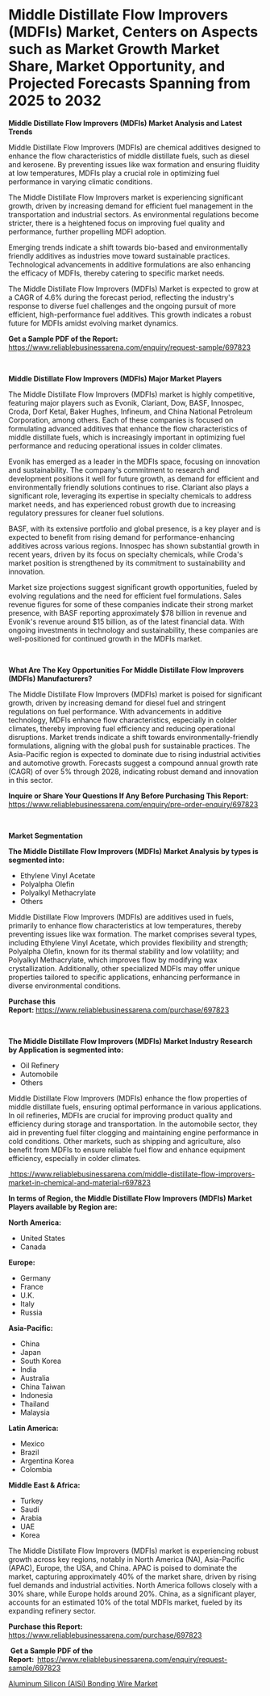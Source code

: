 <p><h1>Middle Distillate Flow Improvers (MDFIs) Market, Centers on Aspects such as Market Growth Market Share, Market Opportunity, and Projected Forecasts Spanning from 2025 to 2032</h1></p><p><strong>Middle Distillate Flow Improvers (MDFIs) Market Analysis and Latest Trends</strong></p>
<p><p>Middle Distillate Flow Improvers (MDFIs) are chemical additives designed to enhance the flow characteristics of middle distillate fuels, such as diesel and kerosene. By preventing issues like wax formation and ensuring fluidity at low temperatures, MDFIs play a crucial role in optimizing fuel performance in varying climatic conditions. </p><p>The Middle Distillate Flow Improvers market is experiencing significant growth, driven by increasing demand for efficient fuel management in the transportation and industrial sectors. As environmental regulations become stricter, there is a heightened focus on improving fuel quality and performance, further propelling MDFI adoption. </p><p>Emerging trends indicate a shift towards bio-based and environmentally friendly additives as industries move toward sustainable practices. Technological advancements in additive formulations are also enhancing the efficacy of MDFIs, thereby catering to specific market needs. </p><p>The Middle Distillate Flow Improvers (MDFIs) Market is expected to grow at a CAGR of 4.6% during the forecast period, reflecting the industry's response to diverse fuel challenges and the ongoing pursuit of more efficient, high-performance fuel additives. This growth indicates a robust future for MDFIs amidst evolving market dynamics.</p></p>
<p><strong>Get a Sample PDF of the Report:&nbsp;</strong> <a href="https://www.reliablebusinessarena.com/enquiry/request-sample/697823?utm_campaign=1912&utm_medium=2&utm_source=Github&utm_content=ia&utm_term=02022025&utm_id=middle-distillate-flow-improvers-mdfis">https://www.reliablebusinessarena.com/enquiry/request-sample/697823</a></p>
<p>&nbsp;</p>
<p><strong>Middle Distillate Flow Improvers (MDFIs) Major Market Players</strong></p>
<p><p>The Middle Distillate Flow Improvers (MDFIs) market is highly competitive, featuring major players such as Evonik, Clariant, Dow, BASF, Innospec, Croda, Dorf Ketal, Baker Hughes, Infineum, and China National Petroleum Corporation, among others. Each of these companies is focused on formulating advanced additives that enhance the flow characteristics of middle distillate fuels, which is increasingly important in optimizing fuel performance and reducing operational issues in colder climates.</p><p>Evonik has emerged as a leader in the MDFIs space, focusing on innovation and sustainability. The company's commitment to research and development positions it well for future growth, as demand for efficient and environmentally friendly solutions continues to rise. Clariant also plays a significant role, leveraging its expertise in specialty chemicals to address market needs, and has experienced robust growth due to increasing regulatory pressures for cleaner fuel solutions.</p><p>BASF, with its extensive portfolio and global presence, is a key player and is expected to benefit from rising demand for performance-enhancing additives across various regions. Innospec has shown substantial growth in recent years, driven by its focus on specialty chemicals, while Croda's market position is strengthened by its commitment to sustainability and innovation.</p><p>Market size projections suggest significant growth opportunities, fueled by evolving regulations and the need for efficient fuel formulations. Sales revenue figures for some of these companies indicate their strong market presence, with BASF reporting approximately $78 billion in revenue and Evonik's revenue around $15 billion, as of the latest financial data. With ongoing investments in technology and sustainability, these companies are well-positioned for continued growth in the MDFIs market.</p></p>
<p>&nbsp;</p>
<p><strong>What Are The Key Opportunities For Middle Distillate Flow Improvers (MDFIs) Manufacturers?</strong></p>
<p><p>The Middle Distillate Flow Improvers (MDFIs) market is poised for significant growth, driven by increasing demand for diesel fuel and stringent regulations on fuel performance. With advancements in additive technology, MDFIs enhance flow characteristics, especially in colder climates, thereby improving fuel efficiency and reducing operational disruptions. Market trends indicate a shift towards environmentally-friendly formulations, aligning with the global push for sustainable practices. The Asia-Pacific region is expected to dominate due to rising industrial activities and automotive growth. Forecasts suggest a compound annual growth rate (CAGR) of over 5% through 2028, indicating robust demand and innovation in this sector.</p></p>
<p><strong>Inquire or Share Your Questions If Any Before Purchasing This Report:</strong> <a href="https://www.reliablebusinessarena.com/enquiry/pre-order-enquiry/697823?utm_campaign=1912&utm_medium=2&utm_source=Github&utm_content=ia&utm_term=02022025&utm_id=middle-distillate-flow-improvers-mdfis">https://www.reliablebusinessarena.com/enquiry/pre-order-enquiry/697823</a></p>
<p>&nbsp;</p>
<p><strong>Market Segmentation</strong></p>
<p><strong>The Middle Distillate Flow Improvers (MDFIs) Market Analysis by types is segmented into:</strong></p>
<p><ul><li>Ethylene Vinyl Acetate</li><li>Polyalpha Olefin</li><li>Polyalkyl Methacrylate</li><li>Others</li></ul></p>
<p><p>Middle Distillate Flow Improvers (MDFIs) are additives used in fuels, primarily to enhance flow characteristics at low temperatures, thereby preventing issues like wax formation. The market comprises several types, including Ethylene Vinyl Acetate, which provides flexibility and strength; Polyalpha Olefin, known for its thermal stability and low volatility; and Polyalkyl Methacrylate, which improves flow by modifying wax crystallization. Additionally, other specialized MDFIs may offer unique properties tailored to specific applications, enhancing performance in diverse environmental conditions.</p></p>
<p><strong>Purchase this Report:&nbsp;</strong><a href="https://www.reliablebusinessarena.com/purchase/697823?utm_campaign=1912&utm_medium=2&utm_source=Github&utm_content=ia&utm_term=02022025&utm_id=middle-distillate-flow-improvers-mdfis">https://www.reliablebusinessarena.com/purchase/697823</a></p>
<p>&nbsp;</p>
<p><strong>The Middle Distillate Flow Improvers (MDFIs) Market Industry Research by Application is segmented into:</strong></p>
<p><ul><li>Oil Refinery</li><li>Automobile</li><li>Others</li></ul></p>
<p><p>Middle Distillate Flow Improvers (MDFIs) enhance the flow properties of middle distillate fuels, ensuring optimal performance in various applications. In oil refineries, MDFIs are crucial for improving product quality and efficiency during storage and transportation. In the automobile sector, they aid in preventing fuel filter clogging and maintaining engine performance in cold conditions. Other markets, such as shipping and agriculture, also benefit from MDFIs to ensure reliable fuel flow and enhance equipment efficiency, especially in colder climates.</p></p>
<p><a href="https://www.reliablebusinessarena.com/middle-distillate-flow-improvers-market-in-chemical-and-material-r697823?utm_campaign=1912&utm_medium=2&utm_source=Github&utm_content=ia&utm_term=02022025&utm_id=middle-distillate-flow-improvers-mdfis">&nbsp;https://www.reliablebusinessarena.com/middle-distillate-flow-improvers-market-in-chemical-and-material-r697823</a></p>
<p><strong>In terms of Region, the Middle Distillate Flow Improvers (MDFIs) Market Players available by Region are:</strong></p>
<p>
    <p> <strong> North America: </strong>
        <ul>
            <li>United States</li>
            <li>Canada</li>
        </ul>
        </p> 
    <p> <strong> Europe: </strong>
        <ul>
            <li>Germany</li>
            <li>France</li>
            <li>U.K.</li>
            <li>Italy</li>
            <li>Russia</li>
        </ul>
        </p> 
    <p> <strong> Asia-Pacific: </strong>
        <ul>
            <li>China</li>
            <li>Japan</li>
            <li>South Korea</li>
            <li>India</li>
            <li>Australia</li>
            <li>China Taiwan</li>
            <li>Indonesia</li>
            <li>Thailand</li>
            <li>Malaysia</li>
        </ul>
        </p> 
    <p> <strong> Latin America: </strong>
        <ul>
            <li>Mexico</li>
            <li>Brazil</li>
            <li>Argentina Korea</li>
            <li>Colombia</li>
        </ul>
        </p> 
    <p> <strong> Middle East & Africa: </strong>
        <ul>
            <li>Turkey</li>
            <li>Saudi</li>
            <li>Arabia</li>
            <li>UAE</li>
            <li>Korea</li>
        </ul>
    </p>
    </p>
<p><p>The Middle Distillate Flow Improvers (MDFIs) market is experiencing robust growth across key regions, notably in North America (NA), Asia-Pacific (APAC), Europe, the USA, and China. APAC is poised to dominate the market, capturing approximately 40% of the market share, driven by rising fuel demands and industrial activities. North America follows closely with a 30% share, while Europe holds around 20%. China, as a significant player, accounts for an estimated 10% of the total MDFIs market, fueled by its expanding refinery sector.</p></p>
<p><strong>Purchase this Report: </strong><a href="https://www.reliablebusinessarena.com/purchase/697823?utm_campaign=1912&utm_medium=2&utm_source=Github&utm_content=ia&utm_term=02022025&utm_id=middle-distillate-flow-improvers-mdfis">https://www.reliablebusinessarena.com/purchase/697823</a></p>
<p>&nbsp;<strong>Get a Sample PDF of the Report:&nbsp;&nbsp;</strong><a href="https://www.reliablebusinessarena.com/enquiry/request-sample/697823?utm_campaign=1912&utm_medium=2&utm_source=Github&utm_content=ia&utm_term=02022025&utm_id=middle-distillate-flow-improvers-mdfis">https://www.reliablebusinessarena.com/enquiry/request-sample/697823</a></p>
<p><strong></strong></p>
<p><p><a href="https://github.com/globismark/Market-Research-Report-List-6/blob/main/aluminum-silicon-alsi-bonding-wire-market.md?utm_campaign=1912&utm_medium=2&utm_source=Github&utm_content=ia&utm_term=02022025&utm_id=middle-distillate-flow-improvers-mdfis">Aluminum Silicon (AlSi) Bonding Wire Market</a></p></p>